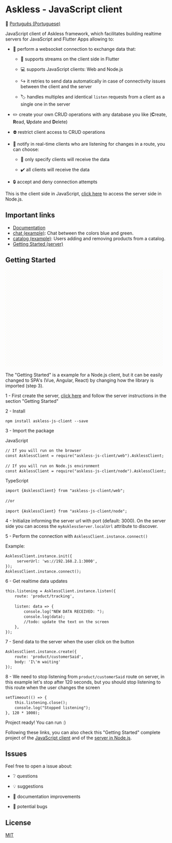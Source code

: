 # Askless - JavaScript client

:checkered_flag: [Português (Portuguese)](README_PORTUGUES.md)

JavaScript client of Askless framework, which facilitates building realtime servers for JavaScript and Flutter Apps
allowing to:

- :handshake: perform a websocket connection to exchange data that:

    - :vibration_mode: supports streams on the client side in Flutter

    - :computer: supports JavaScript clients: Web and Node.js

    - :arrow_right_hook: it retries to send data automatically in case of connectivity issues between the client and the server
 
    - :label: handles multiples and identical `listen` requests from a client as a single one in the server

- :pencil2: create your own CRUD operations with any database you like (**C**reate, **R**ead, **U**pdate and **D**elete)

- :no_entry: restrict client access to CRUD operations

- :mega: notify in real-time clients who are listening for changes in a route, you can choose:

    - :no_pedestrians: only specify clients will receive the data

    - :heavy_check_mark: all clients will receive the data
    
- :lock: accept and deny connection attempts

This is the client side in JavaScript, 
[click here](https://github.com/WiseTap/askless)
 to access the server side in Node.js.

## Important links
*  [Documentation](documentation/english_documentation.md)
*  [chat (example)](example/chat-js/index.js): Chat between the colors blue and green.
*  [catalog (example)](example/catalog-js/index.js): Users adding and removing products from a catalog.
*  [Getting Started (server)](https://github.com/WiseTap/askless)

## Getting Started

![Alt Text](example/tracking-web/tracking-web-client.gif)

The "Getting Started" is a example for a Node.js client, but it can
be easily changed to SPA's (Vue, Angular, React) by changing
how the library is imported (step 3).
 
1 - First create the server, [click here](https://github.com/WiseTap/askless) and 
follow the server instructions in the section "Getting Started"

2 - Install

    npm install askless-js-client --save

3 - Import the package

JavaScript
 
    // If you will run on the browser
    const AsklessClient = require("askless-js-client/web").AsklessClient; 
    
    // If you will run on Node.js environment
    const AsklessClient = require("askless-js-client/node").AsklessClient; 
    
TypeScript

    import {AsklessClient} from "askless-js-client/web";
    
    //or
    
    import {AsklessClient} from "askless-js-client/node";

4 - Initialize
informing the server url with port (default: 3000). 
On the server side you can access the `myAsklessServer.localUrl` attribute
to discover.

5 - Perform the connection with `AsklessClient.instance.connect()`
    
Example:

    AsklessClient.instance.init({
         serverUrl: 'ws://192.168.2.1:3000',
    });
    AsklessClient.instance.connect();  


6 - Get realtime data updates
 
    this.listening = AsklessClient.instance.listen({
        route: 'product/tracking',
        
        listen: data => {
            console.log("NEW DATA RECEIVED: ");
            console.log(data);
            //todo: update the text on the screen
        },
    });

7 - Send data to the server when the user click on the button
 
    AsklessClient.instance.create({
        route: 'product/customerSaid',
        body: 'I\'m waiting'
    });

8 - We need to stop listening from `product/customerSaid` route on
server, in this example let's stop after 120 seconds, but you should 
stop listening to this route when the user changes the screen

    setTimeout(() => {
        this.listening.close();
        console.log("Stopped listening");
    }, 120 * 1000);

Project ready! You can run :)

Following these links, you can also check this
"Getting Started" complete project of the
 [JavaScript client](example/tracking-ts/index.ts) and of the
 [server in Node.js](https://github.com/WiseTap/askless/blob/master/example/tracking-ts/index.ts).


## Issues

Feel free to open a issue about:

- :grey_question: questions

- :bulb: suggestions

- :page_facing_up: documentation improvements

- :ant: potential bugs


## License

[MIT](LICENSE)
